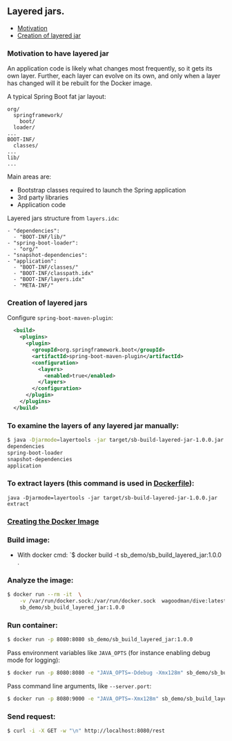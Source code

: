 ## Layered jars.

* [Motivation](#motivation-to-have-layered-jar)
* [Creation of layered jar](#creation-of-layered-jars)

### Motivation to have layered jar

An application code is likely what changes most frequently, so it gets its own layer. 
Further, each layer can evolve on its own, and only when a layer has changed will it be rebuilt for the Docker image.


A typical Spring Boot fat jar layout:

```text
org/
  springframework/
    boot/
  loader/
...
BOOT-INF/
  classes/
...
lib/
...
```

Main areas are:
* Bootstrap classes required to launch the Spring application
* 3rd party libraries
* Application code

Layered jars structure from `layers.idx`:

```text
- "dependencies":
  - "BOOT-INF/lib/"
- "spring-boot-loader":
  - "org/"
- "snapshot-dependencies":
- "application":
  - "BOOT-INF/classes/"
  - "BOOT-INF/classpath.idx"
  - "BOOT-INF/layers.idx"
  - "META-INF/"
```

### Creation of layered jars

Configure `spring-boot-maven-plugin`:
```xml
  <build>
    <plugins>
      <plugin>
        <groupId>org.springframework.boot</groupId>
        <artifactId>spring-boot-maven-plugin</artifactId>
        <configuration>
          <layers>
            <enabled>true</enabled>
          </layers>
        </configuration>
      </plugin>
    </plugins>
  </build>
```

### To examine the layers of any layered jar manually:

```bash
$ java -Djarmode=layertools -jar target/sb-build-layered-jar-1.0.0.jar list
dependencies
spring-boot-loader
snapshot-dependencies
application
```

### To extract layers (this command is used in [Dockerfile](Dockerfile)): 

`java -Djarmode=layertools -jar target/sb-build-layered-jar-1.0.0.jar extract`

### [Creating the Docker Image](Dockerfile)

### Build image:
* With docker cmd: `$ docker build -t sb_demo/sb_build_layered_jar:1.0.0 .

### Analyze the image:

```bash
$ docker run --rm -it  \
    -v /var/run/docker.sock:/var/run/docker.sock  wagoodman/dive:latest  \
    sb_demo/sb_build_layered_jar:1.0.0
```

### Run container:

```bash
$ docker run -p 8080:8080 sb_demo/sb_build_layered_jar:1.0.0
```

Pass environment variables like `JAVA_OPTS` (for instance enabling debug mode for logging):
```bash
$ docker run -p 8080:8080 -e "JAVA_OPTS=-Ddebug -Xmx128m" sb_demo/sb_build_layered_jar:1.0.0 --server.port=9000
```

Pass command line arguments, like `--server.port`:
```bash
$ docker run -p 8080:9000 -e "JAVA_OPTS=-Xmx128m" sb_demo/sb_build_layered_jar:1.0.0 --server.port=9000
```

### Send request:

```bash
$ curl -i -X GET -w "\n" http://localhost:8080/rest
````